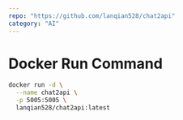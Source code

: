 ```yaml
---
repo: "https://github.com/lanqian528/chat2api"
category: "AI"
---
```


# Docker Run Command

```bash
docker run -d \
  --name chat2api \
  -p 5005:5005 \
  lanqian528/chat2api:latest
```
